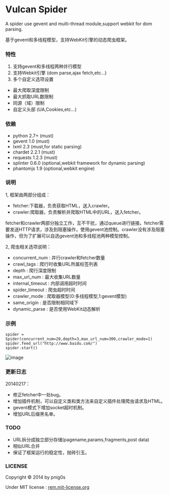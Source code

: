 Vulcan Spider
======
A spider use gevent and multi-thread module,support webkit for dom parsing.

基于gevent和多线程模型，支持WebKit引擎的动态爬虫框架。

### 特性

1. 支持gevent和多线程两种并行模型
2. 支持Webkit引擎 (dom parse,ajax fetch,etc...)
3. 多个自定义选项设置

>
* 最大爬取深度限制
* 最大抓取URL数限制
* 同源（域）限制
* 自定义头部 (UA,Cookies,etc...)


### 依赖

* python 2.7+ (must)
* gevent 1.0  (must)
* lxml 2.3 (must,for static parsing)
* chardet 2.2.1 (must)
* requests 1.2.3 (must)
* splinter 0.6.0 (optional,webkit framework for dynamic parsing)
* phantomjs 1.9 (optional,webkit engine)

### 说明

1, 框架由两部分组成：

>
* fetcher:下载器，负责获取HTML，送入crawler。
* crawler:爬取器，负责解析并爬取HTML中的URL，送入fetcher。

fetcher和crawler两部分独立工作，互不干扰，通过queue进行链接。fetcher需要发送HTTP请求，涉及到阻塞操作，使用gevent池控制。crawler没有涉及阻塞操作，但为了扩展可以自选gevent池和多线程池两种模型控制。

2, 爬虫相关选项说明：

>
* concurrent_num    : 并行crawler和fetcher数量
* crawl_tags        : 爬行时收集URL所属标签列表
* depth             : 爬行深度限制
* max_url_num       : 最大收集URL数量
* internal_timeout  : 内部调用超时时间
* spider_timeout    : 爬虫超时时间
* crawler_mode      : 爬取器模型(0:多线程模型,1:gevent模型)
* same_origin       : 是否限制相同域下
* dynamic_parse     : 是否使用WebKit动态解析


### 示例

    spider = Spider(concurrent_num=20,depth=3,max_url_num=300,crawler_mode=1)
    spider.feed_url("http://www.baidu.com/")
    spider.start()

![image](https://raw2.github.com/pnigos/vulcan/master/screenshot/screenshot.png)

### 更新日志
20140217：
>
* 修正fetcher中一处bug。
* 增加插件机制，可以自定义类和类方法来自定义插件处理爬虫请求及HTML。
* gevent模式下增加socket超时机制。
* 增加URL后缀黑名单。

### TODO

* URL拆分成独立部分存储(pagename,params,fragments,post data)
* 相似URL合并
* 保证了框架运行的稳定性，抛砖引玉。


### LICENSE

Copyright © 2014 by pnig0s

Under MIT license : [rem.mit-license.org](http://rem.mit-license.org/)

